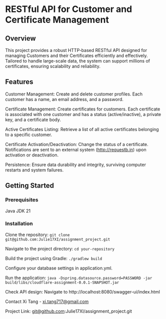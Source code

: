 # RESTful API for Customer and Certificate Management
## Overview
This project provides a robust HTTP-based RESTful API designed for managing Customers and their Certificates efficiently and effectively. Tailored to handle large-scale data, the system can support millions of certificates, ensuring scalability and reliability.

## Features
Customer Management: Create and delete customer profiles. Each customer has a name, an email address, and a password.

Certificate Management: Create certificates for customers. Each certificate is associated with one customer and has a status (active/inactive), a private key, and a certificate body.

Active Certificates Listing: Retrieve a list of all active certificates belonging to a specific customer.

Certificate Activation/Deactivation: Change the status of a certificate. Notifications are sent to an external system (http://requestb.in) upon activation or deactivation.

Persistence: Ensure data durability and integrity, surviving computer restarts and system failures.

## Getting Started
### Prerequisites
Java JDK 21

### Installation
Clone the repository:
```git clone git@github.com:Julie17XI/assignment_project.git```

Navigate to the project directory:
```cd your-repository```

Build the project using Gradle:
```./gradlew build```

Configure your database settings in application.yml.

Run the application:
```java -Dspring.datasource.password=PASSWORD -jar build/libs/cloudflare-assignment-0.0.1-SNAPSHOT.jar```

Check API design:
Navigate to http://localhost:8080/swagger-ui/index.html

Contact
Xi Tang - xi.tang717@gmail.com

Project Link: git@github.com:Julie17XI/assignment_project.git